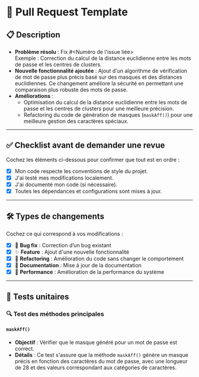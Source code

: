 # 📄 Pull Request Template

## 📋 Description

<!-- Décrivez brièvement les modifications apportées par cette Pull Request. Expliquez le "Pourquoi" et le "Quoi". -->
- **Problème résolu** : Fix #<Numéro de l'issue liée>  
  Exemple : Correction du calcul de la distance euclidienne entre les mots de passe et les centres de clusters.
- **Nouvelle fonctionnalité ajoutée** : Ajout d'un algorithme de vérification de mot de passe plus précis basé sur des masques et des distances euclidiennes. Ce changement améliore la sécurité en permettant une comparaison plus robuste des mots de passe.
- **Améliorations** :  
  - Optimisation du calcul de la distance euclidienne entre les mots de passe et les centres de clusters pour une meilleure précision.
  - Refactoring du code de génération de masques (`maskAff()`) pour une meilleure gestion des caractères spéciaux.
  
--- 

## ✅ Checklist avant de demander une revue

Cochez les éléments ci-dessous pour confirmer que tout est en ordre :

- [x] Mon code respecte les conventions de style du projet.  
- [x] J'ai testé mes modifications localement.  
- [x] J'ai documenté mon code (si nécessaire).  
- [x] Toutes les dépendances et configurations sont mises à jour.  

---

## 🛠️ Types de changements

Cochez ce qui correspond à vos modifications :

- [x] 🐛 **Bug fix** : Correction d’un bug existant  
- [x] ✨ **Feature** : Ajout d'une nouvelle fonctionnalité  
- [x] 🔨 **Refactoring** : Amélioration du code sans changer le comportement  
- [x] 📝 **Documentation** : Mise à jour de la documentation  
- [x] 🚀 **Performance** : Amélioration de la performance du système

---

## 🧪 Tests unitaires

### 🔍 Test des méthodes principales

#### `maskAff()`
- **Objectif** : Vérifier que le masque généré pour un mot de passe est correct.
- **Détails** : Ce test s'assure que la méthode `maskAff()` génère un masque précis en fonction des caractères du mot de passe, avec une longueur de 28 et des valeurs correspondant aux catégories de caractères.
  